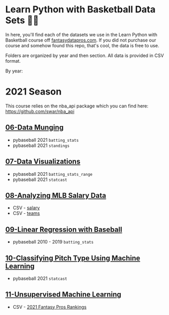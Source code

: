 # Learn Python with Basketball Data Sets 🏀🐍

In here, you'll find each of the datasets we use in the Learn Python with Basketball course off [fantasydatapros.com](https://www.fantasydatapros.com). If you did not purchase our course and somehow found this repo, that's cool, the data is free to use.

Folders are organized by year and then section. All data is provided in CSV format.

By year:

# 2021 Season

This course relies on the nba_api package which you can find here: https://github.com/swar/nba_api

## [06-Data Munging](https://github.com/fantasydatapros/LearnPythonWithBaseball/tree/main/2021/06-Data%20Munging)
* pybaseball 2021 `batting_stats`
* pybaseball 2021 `standings`

## [07-Data Visualizations](https://github.com/fantasydatapros/LearnPythonWithBaseball/tree/main/2021/07-Data%20Visualizations)
* pybaseball 2021 `batting_stats_range`
* pybaseball 2021 `statcast`

## [08-Analyzing MLB Salary Data](https://github.com/fantasydatapros/LearnPythonWithBaseball/tree/main/2021/08-Analyzing%20MLB%20Salary%20Data)
* CSV - [salary](https://github.com/fantasydatapros/LearnPythonWithBaseball/blob/main/2021/08-Analyzing%20MLB%20Salary%20Data/Salaries.csv)
* CSV - [teams](https://github.com/fantasydatapros/LearnPythonWithBaseball/blob/main/2021/08-Analyzing%20MLB%20Salary%20Data/Teams.csv)

## [09-Linear Regression with Baseball](https://github.com/fantasydatapros/LearnPythonWithBaseball/tree/main/2021/09-Linear%20Regression%20with%20Baseball)
* pybaseball 2010 - 2019 `batting_stats`

## [10-Classifying Pitch Type Using Machine Learning](https://github.com/fantasydatapros/LearnPythonWithBaseball/tree/main/2021/10-Classifying%20Pitch%20Type%20Using%20Machine%20Learning)
* pybaseball 2021 `statcast`

## [11-Unsupervised Machine Learning](https://github.com/fantasydatapros/LearnPythonWithBaseball/tree/main/2021/11-Unsupervised%20Machine%20Learning)
* CSV - [2021 Fantasy Pros Rankings](https://github.com/fantasydatapros/LearnPythonWithBaseball/blob/main/2021/11-Unsupervised%20Machine%20Learning/2021_Fantasy_Draft_Rankings.csv)

